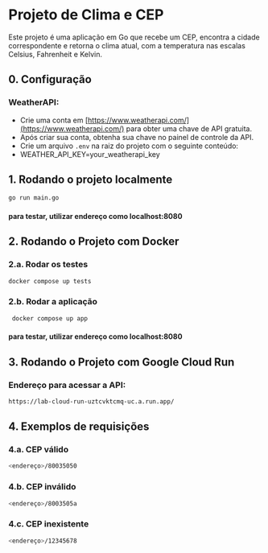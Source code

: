 # Projeto de Clima e CEP

Este projeto é uma aplicação em Go que recebe um CEP, encontra a cidade correspondente e retorna o clima atual, com a temperatura nas escalas Celsius, Fahrenheit e Kelvin.

## 0. Configuração
### **WeatherAPI**:
- Crie uma conta em [https://www.weatherapi.com/](https://www.weatherapi.com/) para obter uma chave de API gratuita.
- Após criar sua conta, obtenha sua chave no painel de controle da API.
- Crie um arquivo `.env` na raiz do projeto com o seguinte conteúdo:
- WEATHER_API_KEY=your_weatherapi_key

## 1. Rodando o projeto localmente

```bash
go run main.go
```

#### para testar, utilizar endereço como localhost:8080

## 2. Rodando o Projeto com Docker

### 2.a. Rodar os testes
```bash
docker compose up tests
```

### 2.b. Rodar a aplicação
```bash
 docker compose up app
 ```

#### para testar, utilizar endereço como localhost:8080

## 3. Rodando o Projeto com Google Cloud Run
### Endereço para acessar a API:
```bash
https://lab-cloud-run-uztcvktcmq-uc.a.run.app/
```

## 4. Exemplos de requisições

### 4.a. CEP válido
```bash
<endereço>/80035050
```

### 4.b. CEP inválido
```bash
<endereço>/8003505a
```

### 4.c. CEP inexistente
```bash
<endereço>/12345678
```
